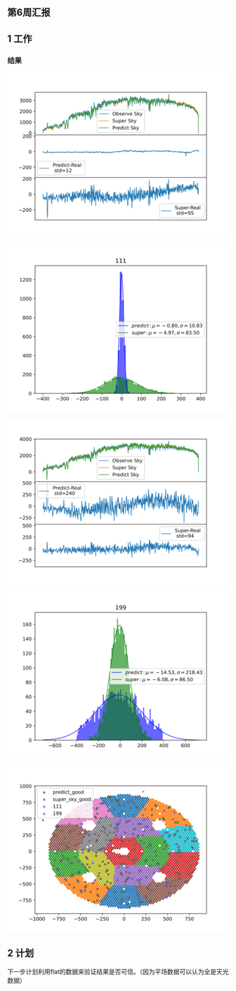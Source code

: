 ##  第6周汇报

##  1 工作

###  结果

![](./Figure/obj-01b-20160220201300-3-82711933-111.png)

![](./Figure/obj-01b-20160220201300-3-82711933-111h.png)

![](./Figure/obj-01b-20160220201300-3-82711933-199.png)

![](./Figure/obj-01b-20160220201300-3-82711933-199h.png)

![](./Figure/scatter_figure.png)

##  2 计划

下一步计划利用flat的数据来验证结果是否可信。（因为平场数据可以认为全是天光数据）







